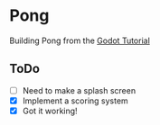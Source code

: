# Pong
Building Pong from the [Godot Tutorial](http://docs.godotengine.org/en/stable/learning/step_by_step/simple_2d_game.html "Godot 2D Tut")

## ToDo

- [ ] Need to make a splash screen 
- [x] Implement a scoring system 
- [x] Got it working! 